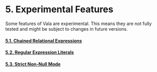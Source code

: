 # 5. Experimental Features

Some features of Vala are experimental. This means they are not fully
tested and might be subject to changes in future versions.

#### [5.1. Chained Relational Expressions](05-00-experimental-features/05-01-chained-relational-expressions)
#### [5.2. Regular Expression Literals](05-00-experimental-features/05-02-regular-expression-literals)
#### [5.3. Strict Non-Null Mode](05-00-experimental-features/05-03-strict-non-null-mode)